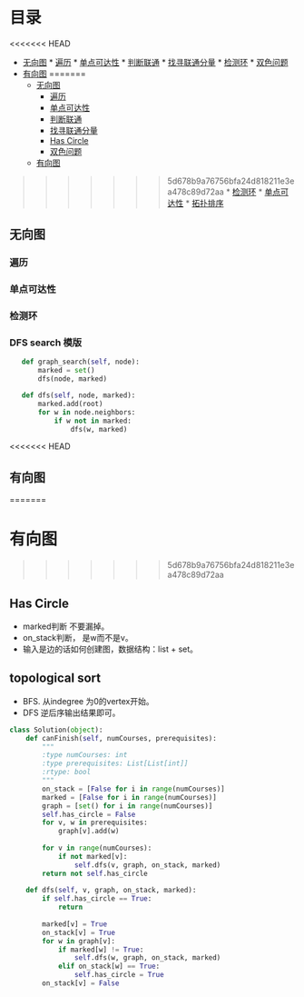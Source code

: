 # 目录 #
<<<<<<< HEAD
* [无向图](#无向图)
      * [遍历](#遍历)
      * [单点可达性](#单点可达性)
      * [判断联通](#1.3)
      * [找寻联通分量](#1.4)
      * [检测环](#检测环)
      * [双色问题](#双色问题)
* [有向图](#有向图)
=======
   * [无向图](#无向图)
      * [遍历](#1.1)
      * [单点可达性](#1.2)
      * [判断联通](#1.3)
      * [找寻联通分量](#1.4)
      * [Has Circle](#1.5)
      * [双色问题](#1.6)
   * [有向图](#2)
>>>>>>> 5d678b9a76756bfa24d818211e3ea478c89d72aa
      * [检测环](#2.1)
      * [单点可达性](#2.2)
      * [拓扑排序](#2.3)

## 无向图 ##
### 遍历
### 单点可达性
### 检测环
### DFS search 模版
```python
   def graph_search(self, node):
       marked = set()
       dfs(node, marked)

   def dfs(self, node, marked):
       marked.add(root)
       for w in node.neighbors:
           if w not in marked:
               dfs(w, marked)
```

<<<<<<< HEAD


## 有向图
=======
<span id="1"></span>
# 有向图 #
>>>>>>> 5d678b9a76756bfa24d818211e3ea478c89d72aa
## Has Circle ##
  + marked判断 不要漏掉。
  + on_stack判断， 是w而不是v。
  + 输入是边的话如何创建图，数据结构：list + set。

## topological sort ##
  + BFS. 从indegree 为0的vertex开始。
  + DFS 逆后序输出结果即可。

```python
class Solution(object):
    def canFinish(self, numCourses, prerequisites):
        """
        :type numCourses: int
        :type prerequisites: List[List[int]]
        :rtype: bool
        """
        on_stack = [False for i in range(numCourses)]
        marked = [False for i in range(numCourses)]
        graph = [set() for i in range(numCourses)]
        self.has_circle = False
        for v, w in prerequisites:
            graph[v].add(w)    
        
        for v in range(numCourses):
            if not marked[v]:
                self.dfs(v, graph, on_stack, marked)
        return not self.has_circle
    
    def dfs(self, v, graph, on_stack, marked):        
        if self.has_circle == True:
            return
        
        marked[v] = True
        on_stack[v] = True
        for w in graph[v]:
            if marked[w] != True:
                self.dfs(w, graph, on_stack, marked)
            elif on_stack[w] == True:
                self.has_circle = True
        on_stack[v] = False
```
